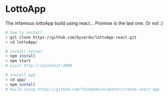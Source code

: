 # LottoApp

The infamous lottoApp build using react... Promise is the last one. Or not :)

```bash
# how to install
> git clone https://github.com/byverdu/lottoApp-react.git
> cd lottoApp/

# install server
> npm install
> npm start
# visit http://localhost:3000

# install app
> cd app/
> npm install
# build using https://github.com/facebookincubator/create-react-app
```
